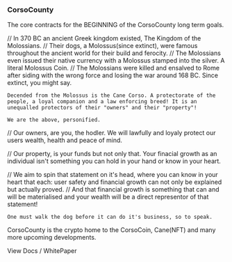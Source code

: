 ### CorsoCounty

The core contracts for the BEGINNING of the CorsoCounty long term goals.

 // In 370 BC an ancient Greek kingdom existed, The Kingdom of the Molossians.
 // Their dogs, a Molossus(since extinct), were famous throughout the ancient world for their build and ferocity.
 // The Molossians even issued their native currency with a Molossus stamped into the silver. A literal Molossus Coin.
 // The Molossians were killed and ensalved to Rome after siding with the wrong force and losing the war around 168 BC. Since extinct, you might say.

	Decended from the Molossus is the Cane Corso. A protectorate of the people, a loyal companion and a law enforcing breed! It is an unequalled protectors of their "owners" and their "property"!

	We are the above, personified.

// Our owners, are you, the hodler. We will lawfully and loyaly protect our users wealth, health and peace of mind.

// Our property, is your funds but not only that. Your finacial growth as an individual isn't something you can hold in your hand or know in your heart.

// We aim to spin that statement on it's head, where you can know in your heart that each: user safety and financial growth can not only be explained but actually proved.
// And that financial growth is something that can and will be materialised and your wealth will be a direct representor of that statement!



	One must walk the dog before it can do it's business, so to speak.


CorsoCounty is the crypto home to the CorsoCoin, Cane(NFT) and many more upcoming developments.

View Docs / WhitePaper